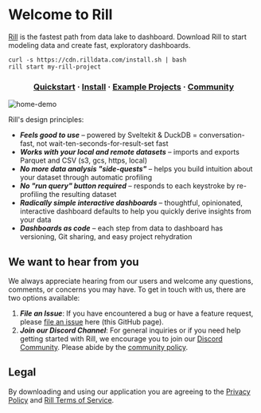 # Welcome to Rill

[Rill](https://docs.rilldata.com/) is the fastest path from data lake to dashboard. Download Rill to start modeling data and create fast, exploratory dashboards.



```
curl -s https://cdn.rilldata.com/install.sh | bash
rill start my-rill-project
```


<h3 align="center">
  <a href="https://docs.rilldata.com/get-started">Quickstart</a>
  <span> · </span>
  <a href="https://docs.rilldata.com/install">Install</a>
  <span> · </span>
  <a href="https://docs.rilldata.com/example-projects">Example Projects</a>
  <span> · </span>
  <a href="https://bit.ly/3unvA05">Community</a>
</h3>

![home-demo](https://github.com/rilldata/rill/assets/5587788/49d17e80-5f27-408c-bbc9-fdbff7b6b627 "829237828")

Rill's design principles:
- _**Feels good to use**_ – powered by Sveltekit & DuckDB = conversation-fast, not wait-ten-seconds-for-result-set fast
- _**Works with your local and remote datasets**_ – imports and exports Parquet and CSV (s3, gcs, https, local)
- _**No more data analysis "side-quests"**_ – helps you build intuition about your dataset through automatic profiling
- _**No "run query" button required**_ – responds to each keystroke by re-profiling the resulting dataset
- _**Radically simple interactive dashboards**_ – thoughtful, opinionated, interactive dashboard defaults to help you quickly derive insights from your data
- _**Dashboards as code**_ – each step from data to dashboard has versioning, Git sharing, and easy project rehydration

## We want to hear from you

We always appreciate hearing from our users and welcome any questions, comments, or concerns you may have. To get in touch with us, there are two options available:

1. _**File an Issue**_: If you have encountered a bug or have a feature request, please [file an issue](https://github.com/rilldata/rill/issues/new/choose) here (this GitHub page).
2. _**Join our Discord Channel**_: For general inquiries or if you need help getting started with Rill, we encourage you to join our [Discord Community](https://bit.ly/3unvA05). Please abide by the [community policy](https://github.com/rilldata/rill/blob/main/COMMUNITY-POLICY.md).

## Legal

By downloading and using our application you are agreeing to the [Privacy Policy](https://www.rilldata.com/legal/privacy) and [Rill Terms of Service](https://www.rilldata.com/legal/tos).
